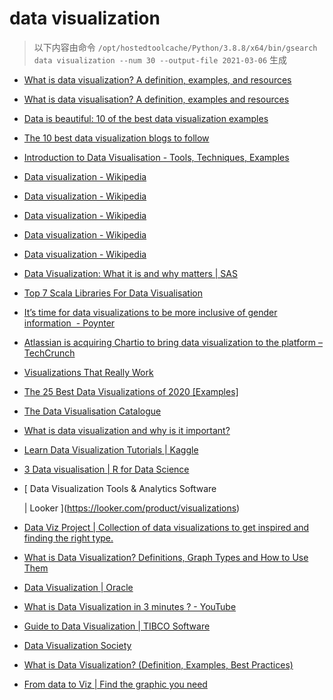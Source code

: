 
data visualization
==================


> 以下内容由命令 `/opt/hostedtoolcache/Python/3.8.8/x64/bin/gsearch data visualization --num 30 --output-file 2021-03-06` 生成

- [What is data visualization? A definition, examples, and resources](https://www.tableau.com/learn/articles/data-visualization)
- [What is data visualisation? A definition, examples and resources](https://www.tableau.com/en-gb/learn/articles/data-visualization)
- [Data is beautiful: 10 of the best data visualization examples](https://www.tableau.com/learn/articles/best-beautiful-data-visualization-examples)
- [The 10 best data visualization blogs to follow](https://www.tableau.com/learn/articles/best-data-visualization-blogs)
- [Introduction to Data Visualisation - Tools, Techniques, Examples](https://www.mygreatlearning.com/blog/introduction-to-data-visualisation-why-is-it-important/)
- [Data visualization - Wikipedia](https://en.wikipedia.org/wiki/Data_visualization)
- [Data visualization - Wikipedia](https://en.wikipedia.org/wiki/Data_visualization#Underpinnings)
- [Data visualization - Wikipedia](https://en.wikipedia.org/wiki/Data_visualization#History)
- [Data visualization - Wikipedia](https://en.wikipedia.org/wiki/Data_visualization#Techniques)
- [Data visualization - Wikipedia](https://en.wikipedia.org/wiki/Data_visualization#Data_presentation_architecture)
- [Data Visualization: What it is and why matters | SAS](https://www.sas.com/en_us/insights/big-data/data-visualization.html)
- [Top 7 Scala Libraries For Data Visualisation](https://analyticsindiamag.com/top-7-scala-libraries-for-data-visualisation/)
- [It’s time for data visualizations to be more inclusive of gender information  - Poynter](https://www.poynter.org/reporting-editing/2021/its-time-for-data-visualizations-to-be-more-inclusive-of-gender-information/)
- [Atlassian is acquiring Chartio to bring data visualization to the platform – TechCrunch](https://techcrunch.com/2021/02/26/atlassian-is-acquiring-chartio-to-bring-data-visualization-to-the-platform/)
- [Visualizations That Really Work](https://hbr.org/2016/06/visualizations-that-really-work)
- [The 25 Best Data Visualizations of 2020 [Examples]](https://visme.co/blog/best-data-visualizations/)
- [The Data Visualisation Catalogue](https://datavizcatalogue.com/)
- [What is data visualization and why is it important?](https://searchbusinessanalytics.techtarget.com/definition/data-visualization)
- [Learn Data Visualization Tutorials | Kaggle](https://www.kaggle.com/learn/data-visualization)
- [3 Data visualisation | R for Data Science](https://r4ds.had.co.nz/data-visualisation.html)
- [
        Data Visualization Tools & Analytics Software
        
        
     | Looker
    ](https://looker.com/product/visualizations)
- [Data Viz Project | Collection of data visualizations to get inspired and finding the right type.](https://datavizproject.com/)
- [What is Data Visualization? Definitions, Graph Types and How to Use Them](https://www.klipfolio.com/resources/articles/what-is-data-visualization)
- [Data Visualization | Oracle](https://www.oracle.com/business-analytics/data-visualization.html)
- [What is Data Visualization in 3 minutes ? - YouTube](https://www.youtube.com/watch?v=VyhLRJVoIrI)
- [Guide to Data Visualization | TIBCO Software](https://www.tibco.com/reference-center/guide-to-data-visualization)
- [Data Visualization Society](https://www.datavisualizationsociety.com/)
- [What is Data Visualization? (Definition, Examples, Best Practices)](https://venngage.com/blog/data-visualization/)
- [From data to Viz | Find the graphic you need](https://www.data-to-viz.com/)
